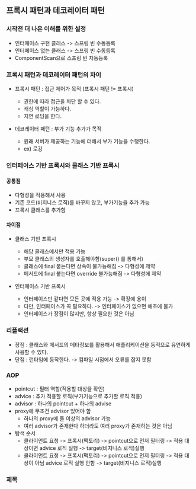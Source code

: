 ## 프록시 패턴과 데코레이터 패턴

### 시작전 더 나은 이해를 위한 설정
- 인터페이스 구현 클래스 -> 스프링 빈 수동등록
- 인터페이스 없는 클래스 -> 스프링 빈 수동등록
- ComponentScan으로 스프링 빈 자동등록

### 프록시 패턴과 데코레이터 패턴의 차이
- 프록시 패턴 : 접근 제어가 목적 (프록시 패턴 != 프록시)
  - 권한에 따라 접근을 차단 할 수 있다.
  - 캐싱 역할이 가능하다.
  - 지연 로딩을 한다.

- 데코레이터 패턴 : 부가 기능 추가가 목적
  - 원래 서버가 제공하는 기능에 더해서 부가 기능을 수행한다.
  - ex) 로깅

### 인터페이스 기반 프록시와 클래스 기반 프록시

#### 공통점
- 다형성을 적용해서 사용
- 기존 코드(비지니스 로직)를 바꾸지 않고, 부가기능을 추가 가능
- 프록시 클래스를 추가함

#### 차이점
- 클래스 기반 프록시
  - 해당 클래스에서만 적용 가능
  - 부모 클래스의 생성자를 호출해야함(super() 를 통해서)
  - 클래스에 final 붙는다면 상속이 불가능해짐 -> 다형성에 제약
  - 메서드에 final 붙는다면 override 불가능해짐 -> 다형성에 제약

- 인터페이스 기반 프록시
  - 인터페이스만 같다면 모든 곳에 적용 가능 -> 확장에 용이
  - 다만, 인터페이스가 꼭 필요하다. -> 인터페이스가 없으면 애초에 불가
  - 인터페이스가 장점이 많지만, 항상 필요한 것은 아님

### 리플랙션
- 장점 : 클래스와 메서드의 메타정보를 활용해서 애플리케이션을 동적으로 유연하게 사용할 수 있다.
- 단점 : 런타임에 동작한다. -> 컴파일 시점에서 오류를 잡지 못함


### AOP
- pointcut : 필터 역할(적용할 대상을 확인)
- advice : 추가 적용할 로직(부가기능으로 추가할 로직 적용)
- advisor : 하나의 pointcut + 하나의 advise
- proxy에 무조건 advisor 있어야 함
  - 하나의 proxy에 둘 이상의 advisor 가능
  - 여러 advisor가 존재한다 하더라도 여러 proxy가 존재하는 것은 아님
- 탐색 순서
  - 클라이언트 요청 -> 프록시(팩토리) -> pointcut으로 먼저 필터링 -> 적용 대상이면 advice 로직 실행 -> target(비지니스 로직)실행
  - 클라이언트 요청 -> 프록시(팩토리) -> pointcut으로 먼저 필터링 -> 적용 대상이 아님 advice 로직 실행 안함 -> target(비지니스 로직)실행

### 제목